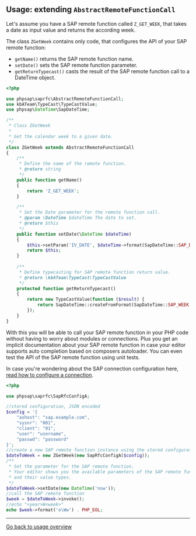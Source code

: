## Usage: extending `AbstractRemoteFunctionCall`

Let's assume you have a SAP remote function called `Z_GET_WEEK`, that takes a
 date as input value and returns the according week.

The class `ZGetWeek` contains only code, that configures the API of your SAP
 remote function:

* `getName()` returns the SAP remote function name.
* `setDate()` sets the SAP remote function parameter.
* `getReturnTypecast()` casts the result of the SAP remote function call to a
  DateTime object.

```php
<?php

use phpsap\saprfc\AbstractRemoteFunctionCall;
use kbATeam\TypeCast\TypeCastValue;
use phpsap\DateTime\SapDateTime;

/**
 * Class ZGetWeek
 *
 * Get the calendar week to a given date.
 */
class ZGetWeek extends AbstractRemoteFunctionCall
{
    /**
     * Define the name of the remote function.
     * @return string
     */
    public function getName()
    {
        return 'Z_GET_WEEK';
    }

    /**
     * Set the Date parameter for the remote function call.
     * @param \DateTime $dateTime The date to set.
     * @return $this
     */
    public function setDate(\DateTime $dateTime)
    {
        $this->setParam('IV_DATE', $dateTime->format(SapDateTime::SAP_DATE));
        return $this;
    }
    
    /**
     * Define typecasting for SAP remote function return value. 
     * @return \kbATeam\TypeCast\TypeCastValue
     */
    protected function getReturnTypecast()
    {
        return new TypeCastValue(function ($result) {
            return SapDateTime::createFromFormat(SapDateTime::SAP_WEEK, $result['E_WEEK']);
        });
    }
}
```

With this you will be able to call your SAP remote function in your PHP code
 without having to worry about modules or connections. Plus you get an implicit
 documentation about your SAP remote function in case your editor supports auto
 completion based on composers autoloader. You can even test the API of the SAP
 remote function using unit tests.

In case you're wondering about the SAP connection configuration here,
 [read how to configure a connection](saprfc-config).

```php
<?php

use phpsap\saprfc\SapRfcConfigA;

//stored configuration, JSON encoded
$config = '{
    "ashost": "sap.example.com",
    "sysnr": "001",
    "client": "01",
    "user": "username",
    "passwd": "password"
}';
//create a new SAP remote function instance using the stored configuration
$dateToWeek = new ZGetWeek(new SapRfcConfigA($config));
/**
 * Set the parameter for the SAP remote function.
 * Your editor shows you the available parameters of the SAP remote function
 * and their value types.
 */
$dateToWeek->setDate(new DateTime('now'));
//call the SAP remote function
$week = $dateToWeek->invoke();
//echo "<year>W<week>"
echo $week->format('o\Ww') . PHP_EOL;
```

---

[Go back to usage overview](usage)
